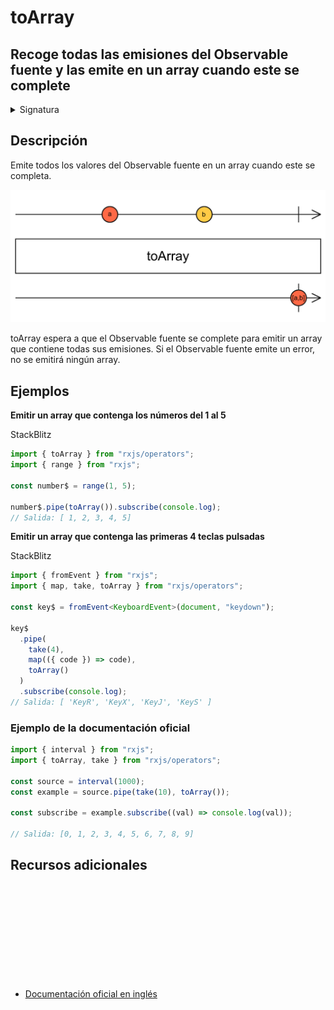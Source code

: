 # toArray

<h2 class="subtitle">Recoge todas las emisiones del Observable fuente y las emite en un array cuando este se complete</h2>

<details>
<summary>Signatura</summary>

### Firma

`toArray<T>(): OperatorFunction<T, T[]>`

### Parámetros

No recibe ningún parámetro.

### Retorna

`OperatorFunction<T, T[]>`: Un array formado a partir de la secuencia observable.

</details>

## Descripción

Emite todos los valores del Observable fuente en un array cuando este se completa.

<img src="assets/images/marble-diagrams/utility/toArray.png" alt="Diagrama de canicas del operador toArray">

toArray espera a que el Observable fuente se complete para emitir un array que contiene todas sus emisiones. Si el Observable fuente emite un error, no se emitirá ningún array.

## Ejemplos

**Emitir un array que contenga los números del 1 al 5**

<a target="_blank" src="">StackBlitz</a>

```javascript
import { toArray } from "rxjs/operators";
import { range } from "rxjs";

const number$ = range(1, 5);

number$.pipe(toArray()).subscribe(console.log);
// Salida: [ 1, 2, 3, 4, 5]
```

**Emitir un array que contenga las primeras 4 teclas pulsadas**

<a target="_blank" src="https://stackblitz.com/edit/rxjs-toarray-2?file=index.ts">StackBlitz</a>

```typescript
import { fromEvent } from "rxjs";
import { map, take, toArray } from "rxjs/operators";

const key$ = fromEvent<KeyboardEvent>(document, "keydown");

key$
  .pipe(
    take(4),
    map(({ code }) => code),
    toArray()
  )
  .subscribe(console.log);
// Salida: [ 'KeyR', 'KeyX', 'KeyJ', 'KeyS' ]
```

### Ejemplo de la documentación oficial

```javascript
import { interval } from "rxjs";
import { toArray, take } from "rxjs/operators";

const source = interval(1000);
const example = source.pipe(take(10), toArray());

const subscribe = example.subscribe((val) => console.log(val));

// Salida: [0, 1, 2, 3, 4, 5, 6, 7, 8, 9]
```

<div class="additional-section">

## Recursos adicionales

<a target="_blank" href="https://github.com/ReactiveX/rxjs/blob/master/src/internal/operators/timestamp.ts">
<svg>
  <use xlink:href="/assets/icons/source.svg#source-code"></use>
</svg>
</a>
</div>

- <a target="_blank" href="https://rxjs.dev/api/operators/toArray">Documentación oficial en inglés</a>
